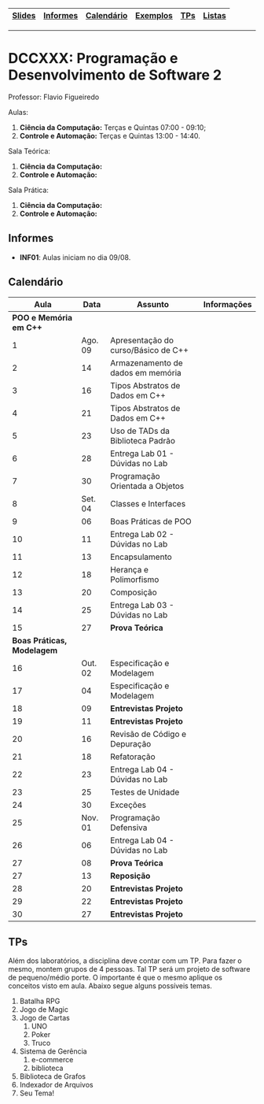 | [Slides] | [Informes] | [Calendário] | [Exemplos] | [TPs] | [Listas] |
|----------|------------|--------------|------------|-------|----------|
- - -

# DCCXXX: Programação e Desenvolvimento de Software 2

Professor: Flavio Figueiredo

Aulas:
  1. **Ciência da Computação:** Terças e Quintas 07:00 - 09:10;
  1. **Controle e Automação:**  Terças e Quintas 13:00 - 14:40.

Sala Teórica:
  1. **Ciência da Computação:**
  1. **Controle e Automação:**
  
Sala Prática:
  1. **Ciência da Computação:**
  1. **Controle e Automação:**

## Informes

* **INF01**: Aulas iniciam no dia 09/08.

## Calendário

| Aula | Data  | **Assunto**                           | Informações  |
|------|----|------------------------------------------|--------------|
| **POO e Memória em C++**                                            |
| 1    | Ago. 09 | Apresentação do curso/Básico de C++      |              |
| 2    | 14 | Armazenamento de dados em memória        |              |
| 3    | 16 | Tipos Abstratos de Dados em C++          |              |
| 4    | 21 | Tipos Abstratos de Dados em C++          |              |
| 5    | 23 | Uso de TADs da Biblioteca Padrão         |              |
| 6    | 28 | Entrega Lab 01 - Dúvidas no Lab          |              |
| 7    | 30 | Programação Orientada a Objetos          |              |
| 8    | Set. 04 | Classes e Interfaces                     |              |
| 9    | 06 | Boas Práticas de POO                     |              |
| 10   | 11 | Entrega Lab 02 - Dúvidas no Lab          |              |
| 11   | 13 | Encapsulamento                           |              |
| 12   | 18 | Herança e Polimorfismo                   |              |
| 13   | 20 | Composição                               |              |
| 14   | 25 | Entrega Lab 03 - Dúvidas no Lab          |              |
| 15   | 27 | **Prova Teórica**                        |              |
| **Boas Práticas, Modelagem**                                            |
| 16   | Out. 02 | Especificação e Modelagem                |              |
| 17   | 04 | Especificação e Modelagem                |              |
| 18   | 09 | **Entrevistas Projeto**                  |              |
| 19   | 11 | **Entrevistas Projeto**                  |              |
| 20   | 16 | Revisão de Código e Depuração            |              |
| 21   | 18 | Refatoração                              |              |
| 22   | 23 | Entrega Lab 04 - Dúvidas no Lab          |              |
| 23   | 25 | Testes de Unidade                        |              |
| 24   | 30 | Exceções                                 |              |
| 25   | Nov. 01 | Programação Defensiva                    |              |
| 26   | 06 | Entrega Lab 04 - Dúvidas no Lab          |              |
| 27   | 08 | **Prova Teórica**                        |              |
| 27   | 13 | **Reposição**                            |              |
| 28   | 20 | **Entrevistas Projeto**                  |              |
| 29   | 22 | **Entrevistas Projeto**                  |              |
| 30   | 27 | **Entrevistas Projeto**                  |              |

## TPs

Além dos laboratórios, a disciplina deve contar com um TP. Para fazer o
mesmo, montem grupos de 4 pessoas. Tal TP será um projeto de software
de pequeno/médio porte. O importante é que o mesmo aplique os conceitos
visto em aula. Abaixo segue alguns possíveis temas.

  1. Batalha RPG
  1. Jogo de Magic
  1. Jogo de Cartas
     1. UNO
     1. Poker
     1. Truco
  1. Sistema de Gerência
     1. e-commerce
     1. biblioteca
  1. Biblioteca de Grafos
  1. Indexador de Arquivos
  1. Seu Tema!

[Slides]: https://drive.google.com/drive/folders/12AeGYRaQ0__plj503WBZSlYxJSNeIhcs?usp=sharing
[Calendário]: #calendário
[Informes]: #informes
[TPs]: #tps
[Bibliografia]: #bibliografia
[Listas]: 404
[Exemplos]: 404
